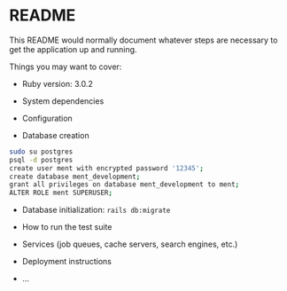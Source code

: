 # README

This README would normally document whatever steps are necessary to get the
application up and running.

Things you may want to cover:

* Ruby version: 3.0.2

* System dependencies

* Configuration

* Database creation

```bash
sudo su postgres
psql -d postgres
create user ment with encrypted password '12345';
create database ment_development;
grant all privileges on database ment_development to ment;
ALTER ROLE ment SUPERUSER;
```

* Database initialization: `rails db:migrate`

* How to run the test suite

* Services (job queues, cache servers, search engines, etc.)

* Deployment instructions

* ...
